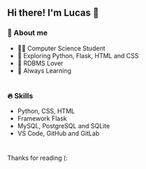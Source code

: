 ## Hi there! I'm Lucas 👋
### 🔎 About me
- 👨‍💻 Computer Science Student
- 👾 Exploring Python, Flask, HTML and CSS
- 🏦 RDBMS Lover
- 📖 Always Learning
#
### 🔥 Skills
- Python, CSS, HTML
- Framework Flask
- MySQL, PostgreSQL and SQLite
- VS Code, GitHub and GitLab
#
Thanks for reading (:

<!--
**zluckas/zluckas** is a ✨ _special_ ✨ repository because its `README.md` (this file) appears on your GitHub profile.

Here are some ideas to get you started:

- 🔭 I’m currently working on wefoiewmoiwe
- 🌱 I’m currently learning ...
- 👯 I’m looking to collaborate on ...
- 🤔 I’m looking for help with ...
- 💬 Ask me about ...
- 📫 How to reach me: ...
- 😄 Pronouns: ...
- ⚡ Fun fact: ...
-->
